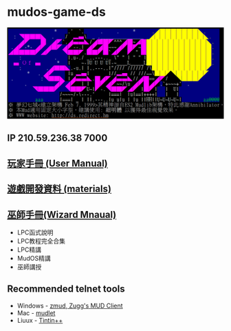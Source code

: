 # mudos-game-ds

![](welcome.png)

## IP 210.59.236.38 7000

## [玩家手冊 (User Manual)](https://github.com/zwshen/mudos-game-ds/tree/master/player-manual)

## [遊戲開發資料 (materials)](https://github.com/zwshen/mudos-game-ds/tree/master/ReferenceMaterials)

## [巫師手冊(Wizard Mnaual)](https://github.com/zwshen/mudos-game-ds/tree/master/Wizard)
  - LPC函式說明
  - LPC教程完全合集
  - LPC精講
  - MudOS精講
  - 巫師講授

## Recommended telnet tools
- Windows - [zmud, Zugg's MUD Client](http://www.zuggsoft.com/page.php?file=zmud/zmudinfo.htm)
- Mac - [mudlet](https://www.mudlet.org/)
- Liuux - [Tintin++ ](https://tintin.mudhalla.net/)
